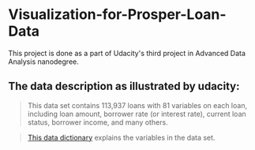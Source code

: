 # Visualization-for-Prosper-Loan-Data
This project is done as a part of Udacity's third project in Advanced Data Analysis nanodegree.  

## The data description as illustrated by udacity:
> This data set contains 113,937 loans with 81 variables on each loan, including loan amount, borrower rate (or interest rate), current loan status, borrower income, and many     others. 

> <a href="https://docs.google.com/spreadsheets/d/1gDyi_L4UvIrLTEC6Wri5nbaMmkGmLQBk-Yx3z0XDEtI/edit">This data dictionary</a> explains the variables in the data set.
